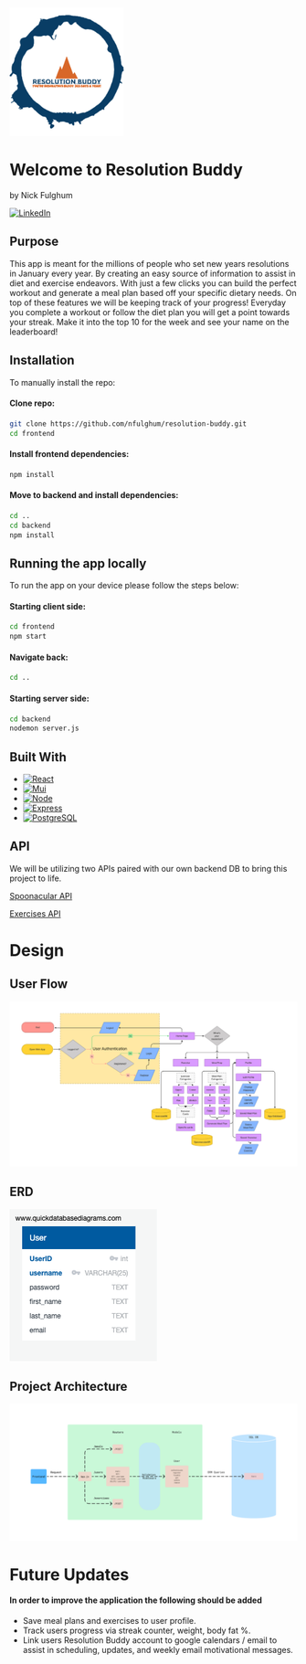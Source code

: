<img src="RBLogo.png" alt="img" width="200"/>

# Welcome to Resolution Buddy

by Nick Fulghum

[![LinkedIn][linkedin-shield]][linkedin-url]


## Purpose

This app is meant for the millions of people who set new years resolutions in January every year. By creating an easy source of information to assist in diet and exercise endeavors. With just a few clicks you can build the perfect workout and generate a meal plan based off your specific dietary needs. On top of these features we will be keeping track of your progress! Everyday you complete a workout or follow the diet plan you will get a point towards your streak. Make it into the top 10 for the week and see your name on the leaderboard!

## Installation

To manually install the repo:

#### Clone repo:
```bash
git clone https://github.com/nfulghum/resolution-buddy.git
cd frontend
```
#### Install frontend dependencies:

```bash
npm install
```

#### Move to backend and install dependencies:

```bash
cd .. 
cd backend
npm install
```

## Running the app locally

To run the app on your device please follow the steps below:

#### Starting client side:

```bash
cd frontend
npm start
```

#### Navigate back:

```bash
cd ..
```

#### Starting server side:

```bash
cd backend
nodemon server.js
```

## Built With

* [![React][React.js]][React-url]
* [![Mui][MaterialUI]][MaterialUI-url]
* [![Node][Node.js]][Node-url]
* [![Express][Express]][Express-url]
* [![PostgreSQL][PostgreSQL]][PostgreSQL]

## API 

We will be utilizing two APIs paired with our own backend DB to bring this project to life.

[Spoonacular API](https://spoonacular.com/food-api)

[Exercises API](https://api-ninjas.com/api/exercises)


# Design

## User Flow

![Alt text](/RB.jpg)

## ERD

![Alt text](/DBD-RB.png)

## Project Architecture
  
![Alt text](/Resolution-buddy-diagram.jpg)

# Future Updates

#### In order to improve the application the following should be added

* Save meal plans and exercises to user profile.
* Track users progress via streak counter, weight, body fat %.
* Link users Resolution Buddy account to google calendars / email to assist in scheduling, updates, and weekly email motivational messages. 

[linkedin-shield]: https://img.shields.io/badge/-LinkedIn-black.svg?style=for-the-badge&logo=linkedin&colorB=555
[linkedin-url]: https://www.linkedin.com/in/nick-fulghum-7835a3234/
[React.js]: https://img.shields.io/badge/React-20232A?style=for-the-badge&logo=react&logoColor=61DAFB
[React-url]: https://reactjs.org/
[PostgreSQL]: https://img.shields.io/badge/PostgreSQL-316192?style=for-the-badge&logo=postgresql&logoColor=white
[PostgreSQL-url]: https://www.postgresql.org/
[Express]: https://img.shields.io/badge/Express.js-000000?style=for-the-badge&logo=express&logoColor=white
[Express-url]: https://expressjs.com/
[MaterialUI]: https://img.shields.io/badge/Material%20UI-007FFF?style=for-the-badge&logo=mui&logoColor=white
[MaterialUI-url]: https://mui.com/
[Node.js]: https://img.shields.io/badge/Node.js-339933?style=for-the-badge&logo=nodedotjs&logoColor=white
[Node-url]: https://nodejs.org/en/
